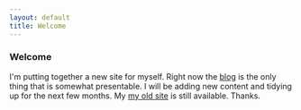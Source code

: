 ```yaml
---
layout: default
title: Welcome
---
```

### Welcome
I'm putting together a new site for myself. Right now the <a href="/blog">blog</a> is the only thing that is somewhat presentable. I will be adding new content and tidying up for the next few months. My <a href="http://paulmay.org">my old site</a> is still available. Thanks.